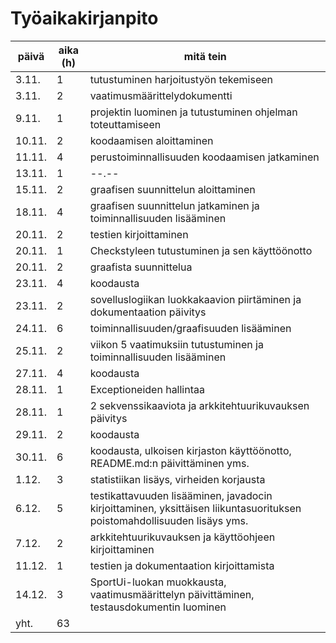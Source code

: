 # Työaikakirjanpito

päivä | aika (h) | mitä tein
----- | -------- | --------
3.11. | 1        | tutustuminen harjoitustyön tekemiseen
3.11. | 2        | vaatimusmäärittelydokumentti
9.11. | 1        | projektin luominen ja tutustuminen ohjelman toteuttamiseen
10.11.| 2        | koodaamisen aloittaminen
11.11.| 4        | perustoiminnallisuuden koodaamisen jatkaminen
13.11.| 1        | --.--
15.11.| 2        | graafisen suunnittelun aloittaminen
18.11.| 4        | graafisen suunnittelun jatkaminen ja toiminnallisuuden lisääminen
20.11.| 2        | testien kirjoittaminen
20.11.| 1        | Checkstyleen tutustuminen ja sen käyttöönotto
20.11.| 2        | graafista suunnittelua
23.11.| 4        | koodausta
23.11.| 2        | sovelluslogiikan luokkakaavion piirtäminen ja dokumentaation päivitys
24.11.| 6        | toiminnallisuuden/graafisuuden lisääminen
25.11.| 2        | viikon 5 vaatimuksiin tutustuminen ja toiminnallisuuden lisääminen
27.11.| 4        | koodausta 
28.11.| 1        | Exceptioneiden hallintaa
28.11.| 1        | 2 sekvenssikaaviota ja arkkitehtuurikuvauksen päivitys
29.11.| 2        | koodausta
30.11.| 6        | koodausta, ulkoisen kirjaston käyttöönotto, README.md:n päivittäminen yms.
1.12. | 3        | statistiikan lisäys, virheiden korjausta
6.12. | 5        | testikattavuuden lisääminen, javadocin kirjoittaminen, yksittäisen liikuntasuorituksen poistomahdollisuuden lisäys yms.
7.12. | 2        | arkkitehtuurikuvauksen ja käyttöohjeen kirjoittaminen
11.12.| 1        | testien ja dokumentaation kirjoittamista
14.12.| 3        | SportUi-luokan muokkausta, vaatimusmäärittelyn päivittäminen, testausdokumentin luominen
yht.  | 63       |

